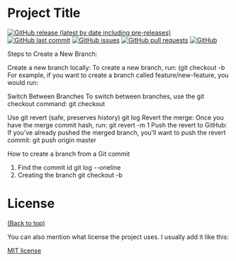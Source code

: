 
# Project Title

[![GitHub release (latest by date including pre-releases)](https://img.shields.io/github/v/release/navendu-pottekkat/awesome-readme?include_prereleases)](https://img.shields.io/github/v/release/navendu-pottekkat/awesome-readme?include_prereleases)
[![GitHub last commit](https://img.shields.io/github/last-commit/navendu-pottekkat/awesome-readme)](https://img.shields.io/github/last-commit/navendu-pottekkat/awesome-readme)
[![GitHub issues](https://img.shields.io/github/issues-raw/navendu-pottekkat/awesome-readme)](https://img.shields.io/github/issues-raw/navendu-pottekkat/awesome-readme)
[![GitHub pull requests](https://img.shields.io/github/issues-pr/navendu-pottekkat/awesome-readme)](https://img.shields.io/github/issues-pr/navendu-pottekkat/awesome-readme)
[![GitHub](https://img.shields.io/github/license/navendu-pottekkat/awesome-readme)](https://img.shields.io/github/license/navendu-pottekkat/awesome-readme)

Steps to Create a New Branch:

Create a new branch locally: To create a new branch, run:
(git checkout -b <new-branch-name>
For example, if you want to create a branch called feature/new-feature, you would run:

Switch Between Branches
To switch between branches, use the git checkout command:
git checkout <branch-name>


Use git revert (safe, preserves history)
git log
Revert the merge: Once you have the merge commit hash, run:
git revert -m 1 <merge-commit-hash>
Push the revert to GitHub: If you’ve already pushed the merged branch, you’ll want to push the revert commit:
git push origin master

How to create a branch from a Git commit
1. Find the commit id
git log --oneline
2. Creating the branch
git checkout -b <new-branch-name> <commit-hash>


# License
[(Back to top)](#table-of-contents)

You can also mention what license the project uses. I usually add it like this:

[MIT license](./LICENSE)


